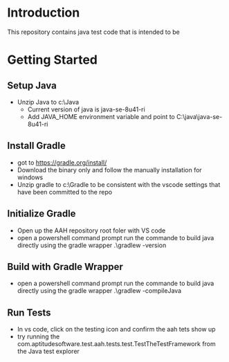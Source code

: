 # Introduction 
This repository contains java test code that is intended to be 

# Getting Started

## Setup Java
* Unzip Java to c:\Java
    * Current version of java is java-se-8u41-ri
    * Add JAVA_HOME environment variable and point to C:\java\java-se-8u41-ri

## Install Gradle
* got to https://gradle.org/install/
* Download the binary only and follow the manually installation for windows
* Unzip gradle to c:\Gradle to be consistent with the vscode settings that have been committed to the repo
    
## Initialize Gradle    
* Open up the AAH repository root foler with VS code
* open a powershell command prompt run the commande to build java directly using the gradle wrapper
    .\gradlew -version
        

## Build with Gradle Wrapper
* open a powershell command prompt run the commande to build java directly using the gradle wrapper
    .\gradlew -compileJava


## Run Tests
* In vs code, click on the testing icon and confirm the aah tets show up
* try running the com.aptitudesoftware.test.aah.tests.test.TestTheTestFramework from the Java test explorer